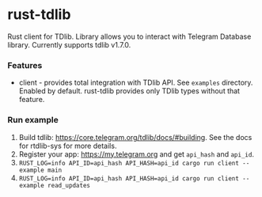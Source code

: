# rust-tdlib
Rust client for TDlib.
Library allows you to interact with Telegram Database library.
Currently supports tdlib v1.7.0.

### Features
* client - provides total integration with TDlib API. See `examples` directory. Enabled by default. rust-tdlib provides only TDlib types without that feature. 

### Run example
1. Build tdlib: https://core.telegram.org/tdlib/docs/#building. See the docs for rtdlib-sys for more details.
2. Register your app: https://my.telegram.org and get `api_hash` and `api_id`.
3. `RUST_LOG=info API_ID=api_hash API_HASH=api_id cargo run client --example main`
4. `RUST_LOG=info API_ID=api_hash API_HASH=api_id cargo run client --example read_updates`
